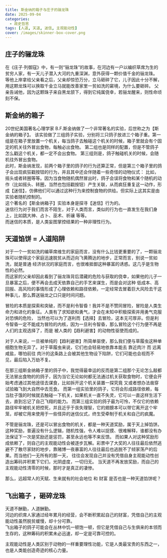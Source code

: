 ```yaml
---
title: 斯金纳的箱子与庄子的骊龙珠
date: 2025-09-04
categories:
  - 政史哲思
tags: [人道, 天道, 迷信, 主观能动性]
cover: /images/skinner-box-cover.png
---
```

## 庄子的骊龙珠  
在《庄子·列御寇》中，有一则“骊龙珠”的故事，在河边有一户以编织草席为生的贫穷人家，有一天儿子潜入大河的九重深渊，意外获得一颗价值千金的骊龙珠。
等他上岸拿给父亲看之后，父亲却惊恐万分，立马砸碎了它，儿子因此十分不解，用这颗龙珠可以换取千金立马就能改善家里一贫如洗的窘境，为什么要砸碎。
父亲告诫他，因为这颗珠子来自黑龙颔下，得到它纯属侥幸，若骊龙醒来，则性命顷刻不保。

## 斯金纳的箱子  
20世纪美国著名心理学家 B.F.斯金纳做了一个非常著名的实验，后世称之为【斯金纳的箱子】。
该实验做了三组鸽子实验，分别将三只鸽子放进三个箱子重。第一组是在箱子里放置一个机关，每当鸽子去触碰这个机关的时候，箱子里就会有个固定的机关往外冒出食物，每触必出食物。 
第二组也是同样的配置，但是不管鸽子怎么戳这个机关，都一定不会出食物。 
第三组则是，鸽子触碰机关的时候，会随机往外冒出食物。  
此时，斯金纳发现，前两个箱子里的鸽子的行为还算正常，但是第三个箱子里的鸽子会出现疯狂戳按钮的行为，并且其中还会伴随着一些奇怪的动物仪式：
比如，摇头或者转圈等等。因为当食物随机偶然冒出时，鸽子会误将食物和某个随机的动作（比如摇头、转圈，当然也包括戳按钮）产生关联，从而疯狂重复这一动作，形成【迷信】，仿佛他们可以通过这种行为来控制食物的供给。但实际上这其实是由实验者随机控制的。  
这个著名的【斯金纳箱子】实验本身是探寻【迷信】行为的。  
迷信行为对于我们而言不陌生，对于人类而言，类似的行为也一直发生在我们身上，比如跳大神、占卜、巫术、祈禳 等等。  
而迷信的本质，是人类妄图掌控结果的一种非理性行为。

   
## 天道馅饼 = 人道陷阱
对于一个一贫如洗的编草席维生的家庭而言，没有什么比钱更重要的了，一颗骊龙珠可以使得这个家庭迅速脱贫从而迈向飞黄腾达的地步，正常而言，别说一贫如洗，就是普通
经济状况的家庭而言，也很难抵御这种暴富的诱惑。这几乎是生物性的必然。  
而这家的父亲却因此看到了骊龙珠背后潜藏的危险与获取的侥幸，如果他的儿子一旦暴富之后，便不再会去成天依靠自己的手艺来谋生，而是会对这种
低成本、高回报、高风险的事情形成了心理依赖和路径依赖，一定经常去冒着巨大风险去干这种事儿，那么葬送骊龙之口只是时间问题。

冒险的本质是探索和突破，而不是利令智昏！我并不是不赞同冒险，冒险是人类生命力和进化的象征。人类有了求知欲和勇气，才会在未知中积极探索并用勇气克服对恐惧的危险，
当然也可以为了逐利而【选择】去冒险，这本无可厚非。但是利令智昏一定不能成为冒险的内核，因为一旦利令智昏，那么冒险这个行为便不再是人们的主观选择了，而是
被人类的【趋利避害】的动物性驱使而成的。

对于人来说，一旦被单纯的【趋利避害】所简单驱使，那么我们便与草履虫这种单细胞生物无异了。对于草履虫来说，它们也会轻易地依靠本能去 靠近肉汁 而 远离咸盐，哪怕前往
肉汁的这条路上会被其他生物设下陷阱，它们可能也会视而不见，最后陷入万劫不复。

在那三组斯金纳箱子里的鸽子中，我觉得最幸运的反而是第二组那个无论怎么敲都无法冒出食物的的鸽子，因为当它无论如何都无法通过机关获取食物时，它便会开始考虑通过其他途径去谋食，比如拆开这个机关装置一探究竟
又或者想办法凿穿试验箱飞到大自然中去觅食。 而第一组实验里的鸽子，它将会形成路径依赖，每当肚子饿的时候就去触碰一下机关，如果机关一直不失灵，它可以一直这样生活下去，直到忘记了自己飞翔的能力。
而第三组实验的鸽子最为可怜，不仅它的依赖路径牢牢被机关把控死，并且近乎于丧失理智，它的翅膀本可以带它离开这个牢笼，却被它用来使用于一些怪异的迷信仪式，终生受牵制于机关和自己的疯魔。   

不管是骊龙珠，还是可以冒出食物的机关，都是一种天道奖励，属于天上掉馅饼。这种奖励，普遍没有什么逻辑，随机性强，令人难以捉摸、很难解释，谁都没有办法保证下一次是奖励还是惩罚，甚至永远也等不来反馈。
而如果人对这种奖励形成依赖了，则自己的主观能动性会被逐步瓦解。彩票中了大奖的人往往最后依然逃避不了散尽家财的地步，靠赌博一夜暴富的人往往最后也逃脱不了倾家荡产的后果。而当他们一无所有的那一天，
往往会发现自己并没有凭借自身主观能动性创造出筹码并积累下它们，光阴虚度，一切归无。 当天道不再发放奖励，而自己的主观能动性清零的时候，那时才是真正的凄惨。  

那么，远超常人的天赋、生来就有的社会地位 和 财富 是否也是一种天道馅饼呢？


## 飞出箱子 ，砸碎龙珠    

天道不酬勤，人道酬勤。  
河边的织席人家通过经年累月的经营，会不断积累起自己的财富，凭借自己的主观能动性虽然脱贫缓慢，却十分可靠。   
飞出箱子的鸽子可能会在丛林中饥一顿饱一顿，但它是凭借自己与生俱来的本领而生存的，这种筹码的积累未必迅速，却一定是可靠可控的。  

主观能动性是人类区别于动物的一样重要理性功能，它是人类最宝贵的东西之一，也是人类能创造奇迹的核心力量。